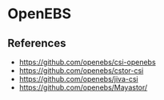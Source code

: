 # OpenEBS

## References

* https://github.com/openebs/csi-openebs
* https://github.com/openebs/cstor-csi
* https://github.com/openebs/jiva-csi
* https://github.com/openebs/Mayastor/
